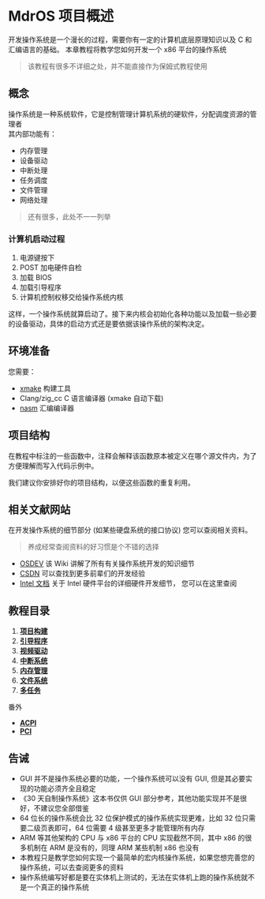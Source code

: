 # MdrOS 项目概述

开发操作系统是一个漫长的过程，需要你有一定的计算机底层原理知识以及 C 和汇编语言的基础。
本章教程将教学您如何开发一个 x86 平台的操作系统

> 该教程有很多不详细之处，并不能直接作为保姆式教程使用

## 概念

操作系统是一种系统软件，它是控制管理计算机系统的硬软件，分配调度资源的管理者\
其内部功能有：

- 内存管理
- 设备驱动
- 中断处理
- 任务调度
- 文件管理
- 网络处理

> 还有很多，此处不一一列举

### 计算机启动过程

1. 电源键按下
2. POST 加电硬件自检
3. 加载 BIOS
4. 加载引导程序
5. 计算机控制权移交给操作系统内核

这样，一个操作系统就算启动了。接下来内核会初始化各种功能以及加载一些必要的设备驱动，具体的启动方式还是要依据该操作系统的架构决定。

## 环境准备

您需要：

- [xmake](https://xmake.io) 构建工具
- Clang/zig_cc C 语言编译器 (xmake 自动下载)
- [nasm](https://nasm.us/) 汇编编译器

## 项目结构

在教程中标注的一些函数中，注释会解释该函数原本被定义在哪个源文件内，为了方便理解而写入代码示例中。

我们建议你安排好你的项目结构，以便这些函数的重复利用。

## 相关文献网站

在开发操作系统的细节部分 (如某些硬盘系统的接口协议) 您可以查阅相关资料。

> 养成经常查阅资料的好习惯是个不错的选择

- [OSDEV](https://wiki.osdev.org/) 该 Wiki 讲解了所有有关操作系统开发的知识细节
- [CSDN](https://blog.csdn.net/) 可以查找到更多前辈们的开发经验
- [Intel 文档](https://www.intel.cn/content/www/cn/zh/resources-documentation/developer.html) 关于 Intel 硬件平台的详细硬件开发细节，
  您可以在这里查阅

## 教程目录

1. [**项目构建**](/教程/正文/项目/MdrOS/build.md)
2. [**引导程序**](/教程/正文/项目/MdrOS/bootloader.md)
3. [**视频驱动**](/教程/正文/项目/MdrOS/video_driver.md)
4. [**中断系统**](/教程/正文/项目/MdrOS/interrupt.md)
5. [**内存管理**](/教程/正文/项目/MdrOS/memory.md)
6. [**文件系统**](/教程/正文/项目/MdrOS/filesystem.md)
7. [**多任务**](/教程/正文/项目/MdrOS/task.md)

番外

- [**ACPI**](/教程/正文/项目/MdrOS/acpi.md)
- [**PCI**](/教程/正文/项目/MdrOS/pci.md)

## 告诫

- GUI 并不是操作系统必要的功能，一个操作系统可以没有 GUI, 但是其必要实现的功能必须齐全且稳定
- 《30 天自制操作系统》这本书仅供 GUI 部分参考，其他功能实现并不是很好，不建议您全部借鉴
- 64 位长的操作系统会比 32 位保护模式的操作系统实现更难，比如 32 位只需要二级页表即可，64 位需要 4 级甚至更多才能管理所有内存
- ARM 等其他架构的 CPU 与 x86 平台的 CPU 实现截然不同，其中 x86 的很多机制在 ARM 是没有的，同理 ARM 某些机制 x86 也没有
- 本教程只是教学您如何实现一个最简单的宏内核操作系统，如果您想完善您的操作系统，可以去查阅更多的资料
- 操作系统编写好都是要在实体机上测试的，无法在实体机上跑的操作系统就不是一个真正的操作系统
